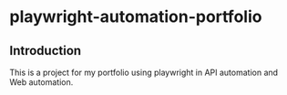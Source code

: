 # playwright-automation-portfolio

## Introduction
This is a project for my portfolio using playwright in API automation and Web automation.